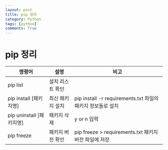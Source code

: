 ```yaml
---
layout: post
title: pip 정리
category: Python
tags: [python]
comments: True
---
```


# pip 정리

|명령어|설명|비고|
|--|--|--|
|pip list|설치 리스트 확인||
|pip install [패키지명]|최신 패키지 설치|pip install -r requirements.txt 파일의 패키지 정보들로 설치|
|pip uninstall [패키지명]|패키지 삭제|y or n 입력|
|pip freeze|패키지 버전 확인|pip freeze > requirements.txt 패키지 버전 파일에 저장|

